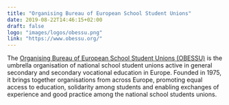 ```yaml
---
title: "Organising Bureau of European School Student Unions"
date: 2019-08-22T14:46:15+02:00
draft: false
logo: "images/logos/obessu.png"
link: "https://www.obessu.org/"
---
```


The [Organising Bureau of European School Student Unions (OBESSU)](https://www.obessu.org/) is the umbrella organisation of national school student unions active in general secondary and secondary vocational education in Europe.
Founded in 1975, it brings together organisations from across Europe, promoting equal access to education, solidarity among students and enabling exchanges of experience and good practice among the national school students unions.
